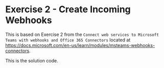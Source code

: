 # Exercise 2 - Create Incoming Webhooks

This is based on Exercise 2 from the `Connect web services to Microsoft Teams with webhooks and Office 365 Connectors` located at https://docs.microsoft.com/en-us/learn/modules/msteams-webhooks-connectors.

This is the solution code.